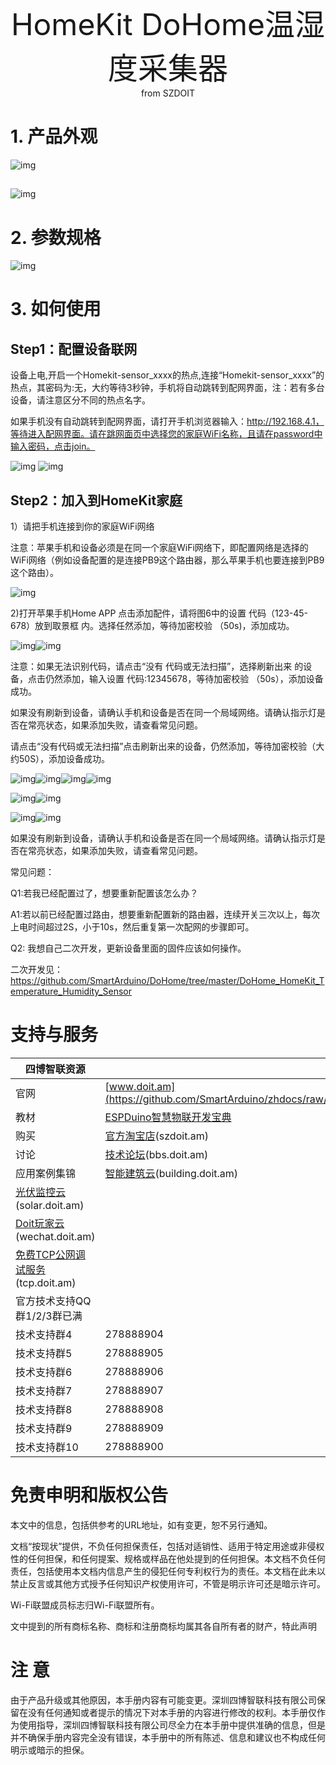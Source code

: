  <center> <font size=10> HomeKit DoHome温湿度采集器 </font></center>

<center> from SZDOIT </center>

# 1. 产品外观



![img](https://github.com/SmartArduino/zhdocs/raw/master/zhSmartProduct/HomeKitTemAndHum/wps2.jpg) 

 

##  

![img](https://github.com/SmartArduino/zhdocs/raw/master/zhSmartProduct/HomeKitTemAndHum/wps3.jpg) 

# 2. 参数规格

![img](https://github.com/SmartArduino/zhdocs/raw/master/zhSmartProduct/HomeKitTemAndHum/wps4.jpg)

# 3. 如何使用

## Step1：配置设备联网

设备上电,开启一个Homekit-sensor_xxxx的热点,连接“Homekit-sensor_xxxx”的热点，其密码为:无，大约等待3秒钟，手机将自动跳转到配网界面，注：若有多台设备，请注意区分不同的热点名字。

如果手机没有自动跳转到配网界面，请打开手机浏览器输入：http://192.168.4.1，等待进入配网界面。请在跳网面页中选择您的家庭WiFi名称，且请在password中输入密码，点击join。

![img](https://github.com/SmartArduino/zhdocs/raw/master/zhSmartProduct/HomeKitTemAndHum/wps5.jpg) ![img](https://github.com/SmartArduino/zhdocs/raw/master/zhSmartProduct/HomeKitTemAndHum/wps6.jpg)

## Step2：加入到HomeKit家庭

1）请把手机连接到你的家庭WiFi网络

注意：苹果手机和设备必须是在同一个家庭WiFi网络下，即配置网络是选择的WiFi网络（例如设备配置的是连接PB9这个路由器，那么苹果手机也要连接到PB9这个路由）。

![img](https://github.com/SmartArduino/zhdocs/raw/master/zhSmartProduct/HomeKitTemAndHum/wps7.jpg) 

 

2)打开苹果手机Home APP 点击添加配件，请将图6中的设置 代码（123-45-678）放到取景框 内。选择任然添加，等待加密校验 （50s)，添加成功。

 

![img](https://github.com/SmartArduino/zhdocs/raw/master/zhSmartProduct/HomeKitTemAndHum/wps8.jpg)![img](https://github.com/SmartArduino/zhdocs/raw/master/zhSmartProduct/HomeKitTemAndHum/wps9.jpg) 

 

 

 

 

注意：如果无法识别代码，请点击“没有 代码或无法扫描”，选择刷新出来 的设备，点击仍然添加，输入设置 代码:12345678，等待加密校验 （50s），添加设备成功。

如果没有刷新到设备，请确认手机和设备是否在同一个局域网络。请确认指示灯是否在常亮状态，如果添加失败，请查看常见问题。

请点击“没有代码或无法扫描”点击刷新出来的设备，仍然添加，等待加密校验（大约50S），添加设备成功。

![img](https://github.com/SmartArduino/zhdocs/raw/master/zhSmartProduct/HomeKitTemAndHum/wps10.jpg)![img](https://github.com/SmartArduino/zhdocs/raw/master/zhSmartProduct/HomeKitTemAndHum/wps11.jpg)![img](https://github.com/SmartArduino/zhdocs/raw/master/zhSmartProduct/HomeKitTemAndHum/wps12.jpg)![img](https://github.com/SmartArduino/zhdocs/raw/master/zhSmartProduct/HomeKitTemAndHum/wps13.jpg)

![img](https://github.com/SmartArduino/zhdocs/raw/master/zhSmartProduct/HomeKitTemAndHum/wps14.jpg)![img](https://github.com/SmartArduino/zhdocs/raw/master/zhSmartProduct/HomeKitTemAndHum/wps15.jpg)

![img](https://github.com/SmartArduino/zhdocs/raw/master/zhSmartProduct/HomeKitTemAndHum/wps16.jpg)![img](https://github.com/SmartArduino/zhdocs/raw/master/zhSmartProduct/HomeKitTemAndHum/wps17.jpg) 

如果没有刷新到设备，请确认手机和设备是否在同一个局域网络。请确认指示灯是否在常亮状态，如果添加失败，请查看常见问题。

常见问题：

Q1:若我已经配置过了，想要重新配置该怎么办？

A1:若以前已经配置过路由，想要重新配置新的路由器，连续开关三次以上，每次上电时间超过2S，小于10s，然后重复第一次配网的步骤即可。

Q2: 我想自己二次开发，更新设备里面的固件应该如何操作。

二次开发见：https://github.com/SmartArduino/DoHome/tree/master/DoHome_HomeKit_Temperature_Humidity_Sensor

# 支持与服务

| 四博智联资源                                                 |                                                              |
| ------------------------------------------------------------ | ------------------------------------------------------------ |
| 官网                                                         | [www.doit.am](https://github.com/SmartArduino/zhdocs/raw/master/zhSmartProduct/HomeKitTemAndHum/http://www.doit.am/) |
| 教材                                                         | [ESPDuino智慧物联开发宝典](https://github.com/SmartArduino/zhdocs/raw/master/zhSmartProduct/HomeKitTemAndHum/https://item.taobao.com/item.htm?spm=a1z10.3-c.w4002-7420449993.9.Bgp1Ll&id=520583000610) |
| 购买                                                         | [官方淘宝店](https://github.com/SmartArduino/zhdocs/raw/master/zhSmartProduct/HomeKitTemAndHum/https://szdoit.taobao.com/)(szdoit.am) |
| 讨论                                                         | [技术论坛](https://github.com/SmartArduino/zhdocs/raw/master/zhSmartProduct/HomeKitTemAndHum/http://bbs.doit.am/forum.php)(bbs.doit.am) |
| 应用案例集锦                                                 | [智能建筑云](https://github.com/SmartArduino/zhdocs/raw/master/zhSmartProduct/HomeKitTemAndHum/http://building.doit.am)(building.doit.am) |
| [光伏监控云](https://github.com/SmartArduino/zhdocs/raw/master/zhSmartProduct/HomeKitTemAndHum/http://solar.doit.am)(solar.doit.am) |                                                              |
| [Doit玩家云](https://github.com/SmartArduino/zhdocs/raw/master/zhSmartProduct/HomeKitTemAndHum/http://wechat.doit.am)(wechat.doit.am) |                                                              |
| [免费TCP公网调试服务](https://github.com/SmartArduino/zhdocs/raw/master/zhSmartProduct/HomeKitTemAndHum/http://tcp.doit.am)(tcp.doit.am) |                                                              |
| 官方技术支持QQ群1/2/3群已满                                  |                                                              |
| 技术支持群4                                                  | 278888904                                                    |
| 技术支持群5                                                  | 278888905                                                    |
| 技术支持群6                                                  | 278888906                                                    |
| 技术支持群7                                                  | 278888907                                                    |
| 技术支持群8                                                  | 278888908                                                    |
| 技术支持群9                                                  | 278888909                                                    |
| 技术支持群10                                                 | 278888900                                                    |



# 免责申明和版权公告

本文中的信息，包括供参考的URL地址，如有变更，恕不另行通知。 

文档“按现状”提供，不负任何担保责任，包括对适销性、适用于特定用途或非侵权性的任何担保，和任何提案、规格或样品在他处提到的任何担保。本文档不负任何责任，包括使用本文档内信息产生的侵犯任何专利权行为的责任。本文档在此未以禁止反言或其他方式授予任何知识产权使用许可，不管是明示许可还是暗示许可。 

Wi-Fi联盟成员标志归Wi-Fi联盟所有。

文中提到的所有商标名称、商标和注册商标均属其各自所有者的财产，特此声明 

# 注 意

由于产品升级或其他原因，本手册内容有可能变更。深圳四博智联科技有限公司保留在没有任何通知或者提示的情况下对本手册的内容进行修改的权利。本手册仅作为使用指导，深圳四博智联科技有限公司尽全力在本手册中提供准确的信息，但是并不确保手册内容完全没有错误，本手册中的所有陈述、信息和建议也不构成任何明示或暗示的担保。

 